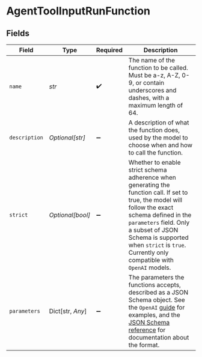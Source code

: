 # AgentToolInputRunFunction


## Fields

| Field                                                                                                                                                                                                                                                                                             | Type                                                                                                                                                                                                                                                                                              | Required                                                                                                                                                                                                                                                                                          | Description                                                                                                                                                                                                                                                                                       |
| ------------------------------------------------------------------------------------------------------------------------------------------------------------------------------------------------------------------------------------------------------------------------------------------------- | ------------------------------------------------------------------------------------------------------------------------------------------------------------------------------------------------------------------------------------------------------------------------------------------------- | ------------------------------------------------------------------------------------------------------------------------------------------------------------------------------------------------------------------------------------------------------------------------------------------------- | ------------------------------------------------------------------------------------------------------------------------------------------------------------------------------------------------------------------------------------------------------------------------------------------------- |
| `name`                                                                                                                                                                                                                                                                                            | *str*                                                                                                                                                                                                                                                                                             | :heavy_check_mark:                                                                                                                                                                                                                                                                                | The name of the function to be called. Must be a-z, A-Z, 0-9, or contain underscores and dashes, with a maximum length of 64.                                                                                                                                                                     |
| `description`                                                                                                                                                                                                                                                                                     | *Optional[str]*                                                                                                                                                                                                                                                                                   | :heavy_minus_sign:                                                                                                                                                                                                                                                                                | A description of what the function does, used by the model to choose when and how to call the function.                                                                                                                                                                                           |
| `strict`                                                                                                                                                                                                                                                                                          | *Optional[bool]*                                                                                                                                                                                                                                                                                  | :heavy_minus_sign:                                                                                                                                                                                                                                                                                | Whether to enable strict schema adherence when generating the function call. If set to true, the model will follow the exact schema defined in the `parameters` field. Only a subset of JSON Schema is supported when `strict` is `true`. Currently only compatible with `OpenAI` models.         |
| `parameters`                                                                                                                                                                                                                                                                                      | Dict[str, *Any*]                                                                                                                                                                                                                                                                                  | :heavy_minus_sign:                                                                                                                                                                                                                                                                                | The parameters the functions accepts, described as a JSON Schema object. See the `OpenAI` [guide](https://platform.openai.com/docs/guides/function-calling) for examples, and the [JSON Schema reference](https://json-schema.org/understanding-json-schema/) for documentation about the format. |